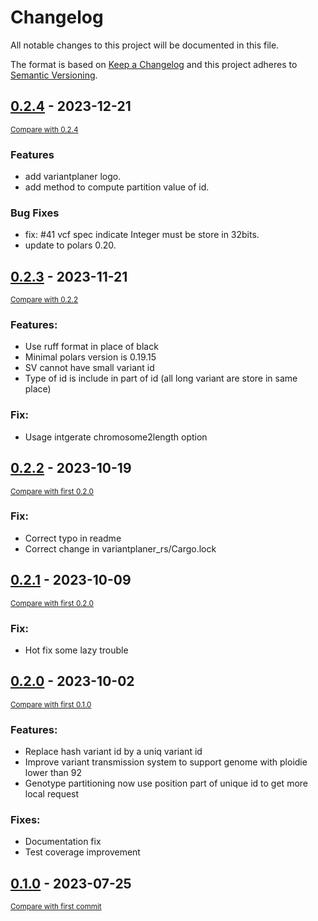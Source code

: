 # Changelog

All notable changes to this project will be documented in this file.

The format is based on [Keep a Changelog](http://keepachangelog.com/en/1.0.0/)
and this project adheres to [Semantic Versioning](http://semver.org/spec/v2.0.0.html).

<!-- insertion marker -->
## [0.2.4](https://github.com/natir/variantplaner/releases/tag/0.2.4) - 2023-12-21

<small>[Compare with 0.2.4](https://github.com/natir/variantplaner/compare/0.2.3...0.2.4)</small>

### Features

- add variantplaner logo.
- add method to compute partition value of id.

### Bug Fixes

- fix: #41 vcf spec indicate Integer must be store in 32bits.
- update to polars 0.20.

## [0.2.3](https://github.com/natir/variantplaner/releases/tag/0.2.2) - 2023-11-21

<small>[Compare with 0.2.2](https://github.com/natir/variantplaner/compare/0.2.2..0.2.3)</small>

### Features:

- Use ruff format in place of black
- Minimal polars version is 0.19.15
- SV cannot have small variant id
- Type of id is include in part of id (all long variant are store in same place)

### Fix:

- Usage intgerate chromosome2length option

## [0.2.2](https://github.com/natir/variantplaner/releases/tag/0.2.2) - 2023-10-19

<small>[Compare with first 0.2.0](https://github.com/natir/variantplaner/compare/0.2.1...0.2.2)</small>

### Fix:

- Correct typo in readme
- Correct change in variantplaner_rs/Cargo.lock

## [0.2.1](https://github.com/natir/variantplaner/releases/tag/0.2.1) - 2023-10-09

<small>[Compare with first 0.2.0](https://github.com/natir/variantplaner/compare/0.2.0...0.2.1)</small>

### Fix:

- Hot fix some lazy trouble

## [0.2.0](https://github.com/natir/variantplaner/releases/tag/0.2.0) - 2023-10-02

<small>[Compare with first 0.1.0](https://github.com/natir/variantplaner/compare/0.1.0...0.2.0)</small>

### Features:

- Replace hash variant id by a uniq variant id
- Improve variant transmission system to support genome with ploidie lower than 92
- Genotype partitioning now use position part of unique id to get more local request

### Fixes:

- Documentation fix
- Test coverage improvement

## [0.1.0](https://github.com/natir/variantplaner/releases/tag/0.1.0) - 2023-07-25

<small>[Compare with first commit](https://github.com/natir/variantplaner/compare/265a95ea26746b7aa796c3df6cee2451a608dd49...0.1.0)</small>
